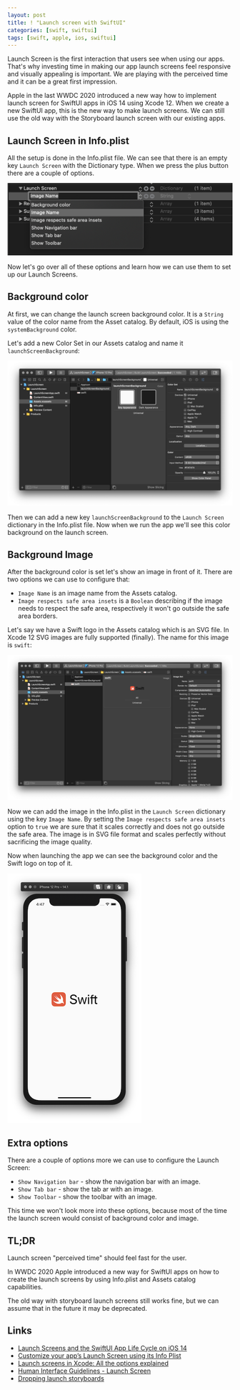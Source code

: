 ```yaml
---
layout: post
title: ! "Launch screen with SwiftUI"
categories: [swift, swiftui]
tags: [swift, apple, ios, swiftui]
---
```


Launch  Screen is the first interaction that users see when using our apps. That's why investing time in making our app launch screens feel responsive and visually appealing is important. We are playing with the perceived time and it can be a great first impression.

Apple in the last WWDC 2020 introduced a new way how to implement launch screen for SwiftUI apps in iOS 14 using Xcode 12. When we create a new SwiftUI app, this is the new way to make launch screens. We can still use the old way with the Storyboard launch screen with our existing apps.

<!--more-->

## Launch Screen in Info.plist

All the setup is done in the Info.plist file. We can see that there is an empty key `Launch Screen` with the Dictionary type. When we press the plus button there are a couple of options.

![Info.plist Launch Screen Dictionary options](/assets/img/swiftui-launch-screen/launch-screen-info.plist.png)

Now let's go over all of these options and learn how we can use them to set up our Launch Screens.

## Background color

At first, we can change the launch screen background color. It is a `String` value of the color name from the Asset catalog. By default, iOS is using the `systemBackground` color.

Let's add a new Color Set in our Assets catalog and name it `launchScreenBackground`:

![Color in Assets Catalog](/assets/img/swiftui-launch-screen/color-assets-catalog.png)

Then we can add a new key `launchScreenBackground` to the `Launch Screen` dictionary in the Info.plist file. Now when we run the app we'll see this color background on the launch screen.

## Background Image

After the background color is set let's show an image in front of it. There are two options we can use to configure that:

* `Image Name` is an image name from the Assets catalog.
* `Image respects safe area insets` is a `Boolean` describing if the image needs to respect the safe area, respectively it won't go outside the safe area borders.

Let's say we have a Swift logo in the Assets catalog which is an SVG file. In Xcode 12 SVG images are fully supported (finally). The name for this image is `swift`:

![Swift logo in Assets Catalog](/assets/img/swiftui-launch-screen/swift-logo-assets.png)

Now we can add the image in the Info.plist in the `Launch Screen` dictionary using the key `Image Name`. By setting the `Image respects safe area insets` option to `true` we are sure that it scales correctly and does not go outside the safe area. The image is in SVG file format and scales perfectly without sacrificing the image quality.

Now when launching the app we can see the background color and the Swift logo on top of it.

![Swift logo on the Launch Screen](/assets/img/swiftui-launch-screen/launch-screen-swift-logo.png)

## Extra options

There are a couple of options more we can use to configure the Launch Screen:

* `Show Navigation bar` - show the navigation bar with an image.
* `Show Tab bar` - show the tab ar with an image.
* `Show Toolbar` - show the toolbar with an image.

This time we won't look more into these options, because most of the time the launch screen would consist of background color and image.

## TL;DR

Launch screen "perceived time" should feel fast for the user.

In WWDC 2020 Apple introduced a new way for SwiftUI apps on how to create the launch screens by using Info.plist and Assets catalog capabilities.

The old way with storyboard launch screens still works fine, but we can assume that in the future it may be deprecated.

## Links

* [Launch Screens and the SwiftUI App Life Cycle on iOS 14](https://danielbernal.co/creating-a-launch-screen-with-swift-ui/)
* [Customize your app’s Launch Screen using its Info Plist](https://wwdcbysundell.com/2020/launch-screen-info-plist/)
* [Launch screens in Xcode: All the options explained](https://www.avanderlee.com/xcode/launch-screen/)
* [Human Interface Guidelines - Launch Screen](https://developer.apple.com/design/human-interface-guidelines/ios/visual-design/launch-screen/)
* [Dropping launch storyboards](https://useyourloaf.com/blog/dropping-launch-storyboards/)
